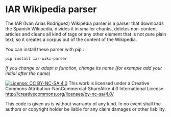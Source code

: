 # IAR Wikipedia parser

The IAR (Iván Arias Rodríguez) Wikipedia parser is a parser that downloads the Spanish Wikipedia, divides it in smaller chunks, deletes non-content articles and cleans all kind of tags or any other element that is not pure plain text, so it creates a corpus out of the content of the Wikipedia.

You can install these parser with pip :

	pip install iar-wiki-parser

*If you change or adapt a function, change its name (for example add your initial after the name)*

[![License: CC BY-NC-SA 4.0](https://licensebuttons.net/l/by-nc-sa/4.0/80x15.png)](https://creativecommons.org/licenses/by-nc-sa/4.0/)
This work is licensed under a Creative Commons Attribution-NonCommercial-ShareAlike 4.0 International License.
http://creativecommons.org/licenses/by-nc-sa/4.0/

This code is given as is without warranty of any kind.
In no event shall the authors or copyright holder be liable for any claim damages or other liability.